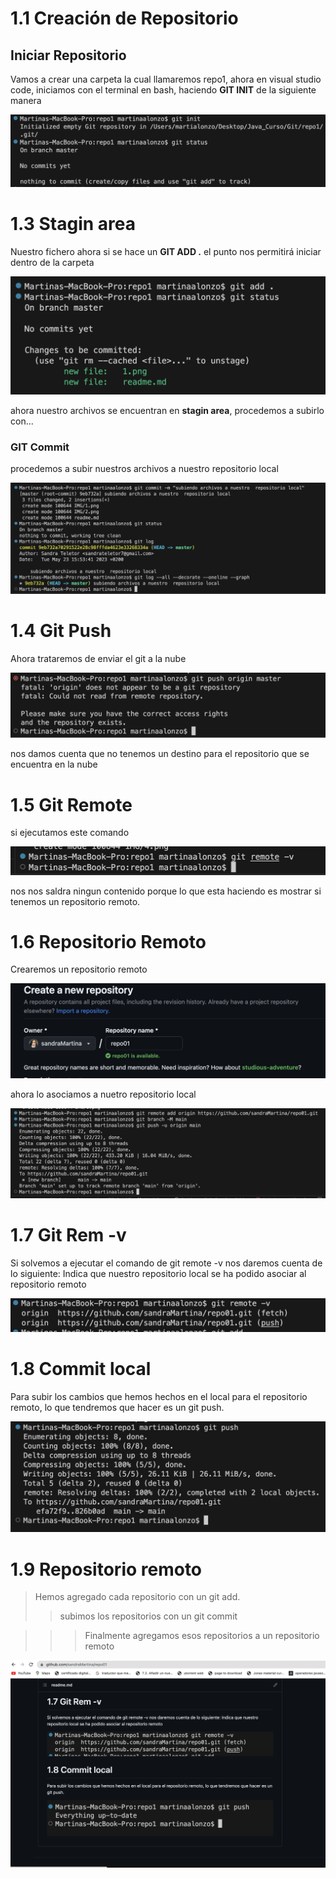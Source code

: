 # 1.1 Creación de Repositorio  

## **Iniciar Repositorio**  
Vamos a crear una carpeta la cual llamaremos repo1, ahora en visual studio code, iniciamos con el terminal en bash, haciendo **GIT  INIT** de la siguiente manera



 ![Esta es la imagen de inicio del repositorio](./IMG/1.png)

# 1.3 Stagin area  

Nuestro fichero ahora si se hace un **GIT ADD .** el punto nos permitirá iniciar dentro de la carpeta 

 ![Esta es la imagen de stagin area](./IMG/2.png)


ahora nuestro archivos se encuentran en **stagin area**, procedemos a subirlo con...


### **GIT Commit**  

procedemos a subir nuestros archivos a nuestro repositorio local


 ![Esta es la imagen de commit](./IMG/3.png)

# 1.4 Git Push  

Ahora trataremos de enviar el git a la nube

![Esta es la imagen de git push](./IMG/4.png)

nos damos cuenta que no  tenemos un destino para el repositorio que se  encuentra en la nube



# 1.5 Git Remote 

si ejecutamos  este comando 

![Esta es la imagen de git remoto](./IMG/5.png)

nos nos saldra ningun contenido porque lo que esta haciendo es mostrar si tenemos un repositorio remoto.

# 1.6 Repositorio Remoto

Crearemos un repositorio remoto


![Esta es la imagen de Repositorio remoto](./IMG/6.png)

ahora lo asociamos a nuetro repositorio local 

![Esta es la imagen de git push](./IMG/7.png)


# 1.7 Git Rem -v
Si solvemos a ejecutar el comando de git remote -v nos daremos cuenta de lo siguiente:
Indica que nuestro repositorio local se ha podido asociar al repositorio remoto

![Esta es la imagen de git remote -v](./IMG/8.png)

# 1.8 Commit local

Para subir los cambios que hemos hechos en el local para el repositorio remoto, lo que tendremos que hacer es un git push.

![Esta es la imagen de git push](./IMG/10.png)

# 1.9 Repositorio remoto

>Hemos agregado cada repositorio con un git add.
>>subimos los repositorios con un git commit

>>>Finalmente agregamos esos repositorios a un repositorio remoto

![Esta es la imagen de git push](./IMG/11.png)